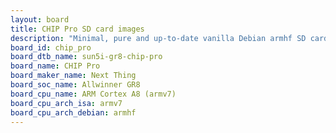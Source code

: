 ```yaml
---
layout: board
title: CHIP Pro SD card images
description: "Minimal, pure and up-to-date vanilla Debian armhf SD card images for CHIP Pro by Next Thing, SoC: Allwinner GR8, CPU ISA: armv7"
board_id: chip_pro
board_dtb_name: sun5i-gr8-chip-pro
board_name: CHIP Pro
board_maker_name: Next Thing
board_soc_name: Allwinner GR8
board_cpu_name: ARM Cortex A8 (armv7)
board_cpu_arch_isa: armv7
board_cpu_arch_debian: armhf
---
```

